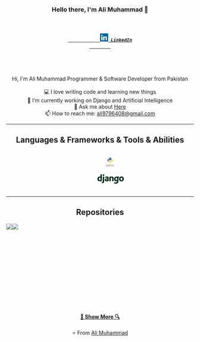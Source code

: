 <h3 align="center">Hello there, I'm Ali Muhammad 👋</h3>
<h5 align="center">
  <code>
  	<a href="https://www.linkedin.com/in/AliMuhammadOfficial/" title="LinkedIn">
			<img width="22" src="https://github.com/AliMuhammadOfficial/AliMuhammadOfficial/blob/master/images/linkedin.svg"> LinkedIn
		</a>
  </code>
</h5>
<br>
<p align="center">
  Hi, I'm Ali Muhammad Programmer & Software Developer from Pakistan
  <br>
  <br>
  💻 I love writing code and learning new things
  <br>
  🔬 I’m currently working on Django and Artificial Intelligence
  <br>
  💬 Ask me about <a href="https://github.com/AliMuhammadOfficial/AliMuhammadOfficial/issues" title="Issues">Here</a>
  <br>
  📫 How to reach me: <a href="mailto: ali9796408@gmail.com">ali9796408@gmail.com</a>
</p>

<hr>

<h2 align="center">Languages & Frameworks & Tools & Abilities</h2>

<p align="center">
  <code>
		<img title="Python" height="25" src="https://github.com/AliMuhammadOfficial/AliMuhammadOfficial/blob/master/images/python.svg">
	</code>
  <code>
		<img title="Python" height="25" src="https://github.com/AliMuhammadOfficial/AliMuhammadOfficial/blob/master/images/django.svg">
	</code>

</p>
<hr>

<h2 align="center">Repositories</h2>

<p width="100%" align="center">
  <a align="left" href="https://github.com/AliMuhammadOfficial/AliMuhammadOfficial.github.io" title="Algorithms">
		<img align="left" height="115" src="https://github-readme-stats.vercel.app/api/pin/?username=AliMuhammadOfficial&repo=AliMuhammadOfficial&theme=gotham">
	</a>
	<a align="left" href="https://github.com/AliMuhammadOfficial/AliMuhammadOfficial.github.io" title="Algorithms">
		<img align="left" height="115" src="https://github-readme-stats.vercel.app/api/pin/?username=AliMuhammadOfficial&repo=AliMuhammadOfficial&theme=gotham">
	</a>
</p>
<br><br><br><br><br><br><br><br><br><br><br><br><br>
<h4 align="center"><a href=https://github.com/AliMuhammadOfficial?tab=repositories" title="Show Repositories">🔎 Show More 🔍</a></h4>

<p align = "center">
    ⭐️ From <a href="https://github.com/AliMuhammadOfficial/">Ali Muhammad</a>
</p>